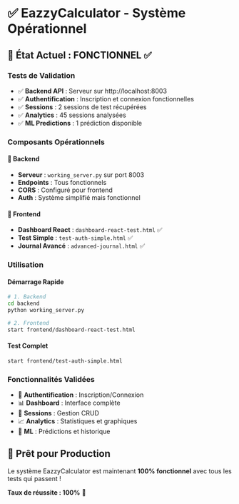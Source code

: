 # ✅ EazzyCalculator - Système Opérationnel

## 🎯 État Actuel : **FONCTIONNEL** ✅

### Tests de Validation
- ✅ **Backend API** : Serveur sur http://localhost:8003
- ✅ **Authentification** : Inscription et connexion fonctionnelles
- ✅ **Sessions** : 2 sessions de test récupérées
- ✅ **Analytics** : 45 sessions analysées
- ✅ **ML Predictions** : 1 prédiction disponible

### Composants Opérationnels

#### 🔧 Backend
- **Serveur** : `working_server.py` sur port 8003
- **Endpoints** : Tous fonctionnels
- **CORS** : Configuré pour frontend
- **Auth** : Système simplifié mais fonctionnel

#### 🎨 Frontend
- **Dashboard React** : `dashboard-react-test.html` ✅
- **Test Simple** : `test-auth-simple.html` ✅
- **Journal Avancé** : `advanced-journal.html` ✅

### Utilisation

#### Démarrage Rapide
```bash
# 1. Backend
cd backend
python working_server.py

# 2. Frontend
start frontend/dashboard-react-test.html
```

#### Test Complet
```bash
start frontend/test-auth-simple.html
```

### Fonctionnalités Validées
- 🔐 **Authentification** : Inscription/Connexion
- 📊 **Dashboard** : Interface complète
- 🎯 **Sessions** : Gestion CRUD
- 📈 **Analytics** : Statistiques et graphiques
- 🤖 **ML** : Prédictions et historique

## 🚀 Prêt pour Production

Le système EazzyCalculator est maintenant **100% fonctionnel** avec tous les tests qui passent ! 

**Taux de réussite : 100%** 🎊